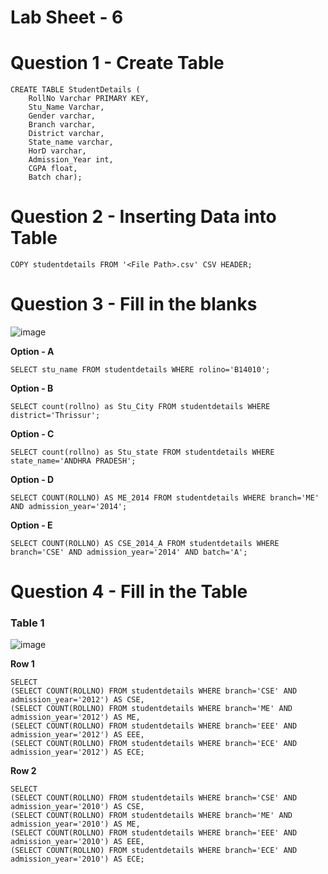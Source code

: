 # Lab Sheet - 6

# Question 1 - Create Table
```
CREATE TABLE StudentDetails (
 	RollNo Varchar PRIMARY KEY, 
 	Stu_Name Varchar, 
 	Gender varchar, 
 	Branch varchar,
 	District varchar, 
 	State_name varchar, 
 	HorD varchar, 
 	Admission_Year int, 
 	CGPA float, 
 	Batch char);
```

# Question 2 - Inserting Data into Table
```
COPY studentdetails FROM '<File Path>.csv' CSV HEADER;
```

# Question 3 - Fill in the blanks
![image](https://user-images.githubusercontent.com/82221655/160280613-ca34815f-9866-449c-944b-528030ad0744.png)

<b>Option - A </b>
```
SELECT stu_name FROM studentdetails WHERE rolino='B14010';
```
<b>Option - B </b>
```
SELECT count(rollno) as Stu_City FROM studentdetails WHERE district='Thrissur';
```
<b>Option - C </b>
```
SELECT count(rollno) as Stu_state FROM studentdetails WHERE state_name='ANDHRA PRADESH';
```
<b>Option - D </b>
```
SELECT COUNT(ROLLNO) AS ME_2014 FROM studentdetails WHERE branch='ME' AND admission_year='2014';
```
<b>Option - E </b>
```
SELECT COUNT(ROLLNO) AS CSE_2014_A FROM studentdetails WHERE branch='CSE' AND admission_year='2014' AND batch='A';
```

# Question 4 - Fill in the Table

### Table 1
![image](https://user-images.githubusercontent.com/82221655/160280820-e3ceac01-dcea-444a-89d1-41f6cbb1cc62.png)

<b>Row 1</b>
```
SELECT 
(SELECT COUNT(ROLLNO) FROM studentdetails WHERE branch='CSE' AND admission_year='2012') AS CSE,
(SELECT COUNT(ROLLNO) FROM studentdetails WHERE branch='ME' AND admission_year='2012') AS ME,
(SELECT COUNT(ROLLNO) FROM studentdetails WHERE branch='EEE' AND admission_year='2012') AS EEE,
(SELECT COUNT(ROLLNO) FROM studentdetails WHERE branch='ECE' AND admission_year='2012') AS ECE;
```
<b>Row 2</b>
```
SELECT 
(SELECT COUNT(ROLLNO) FROM studentdetails WHERE branch='CSE' AND admission_year='2010') AS CSE,
(SELECT COUNT(ROLLNO) FROM studentdetails WHERE branch='ME' AND admission_year='2010') AS ME,
(SELECT COUNT(ROLLNO) FROM studentdetails WHERE branch='EEE' AND admission_year='2010') AS EEE,
(SELECT COUNT(ROLLNO) FROM studentdetails WHERE branch='ECE' AND admission_year='2010') AS ECE;
```

